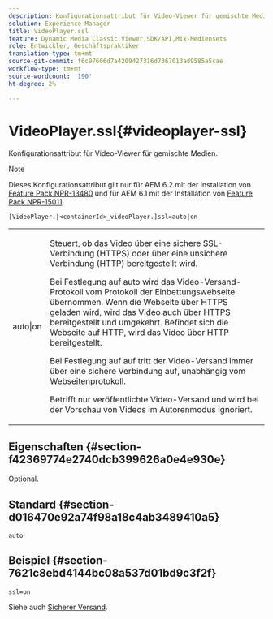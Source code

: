 ```yaml
---
description: Konfigurationsattribut für Video-Viewer für gemischte Medien.
solution: Experience Manager
title: VideoPlayer.ssl
feature: Dynamic Media Classic,Viewer,SDK/API,Mix-Mediensets
role: Entwickler, Geschäftspraktiker
translation-type: tm+mt
source-git-commit: f6c97606d7a4209427316d7367013ad9585a5cae
workflow-type: tm+mt
source-wordcount: '190'
ht-degree: 2%

---
```



# VideoPlayer.ssl{#videoplayer-ssl}

Konfigurationsattribut für Video-Viewer für gemischte Medien.

>[!NOTE]
>
>Dieses Konfigurationsattribut gilt nur für AEM 6.2 mit der Installation von [Feature Pack NPR-13480](https://www.adobeaemcloud.com/content/marketplace/marketplaceProxy.html?packagePath=/content/companies/public/adobe/packages/cq620/featurepack/cq-6.2.0-featurepack-13480) und für AEM 6.1 mit der Installation von [Feature Pack NPR-15011](https://www.adobeaemcloud.com/content/marketplace/marketplaceProxy.html?packagePath=/content/companies/public/adobe/packages/cq610/featurepack/cq-6.1.0-featurepack-15011).

`[VideoPlayer.|<containerId>_videoPlayer.]ssl=auto|on`

<table id="table_C616483932C2482CA9794DDD7313FD7C"> 
 <tbody> 
  <tr> 
   <td colname="col1"> <p> <span class="codeph"> auto|on</span> </p> </td> 
   <td colname="col2"> <p> Steuert, ob das Video über eine sichere SSL-Verbindung (HTTPS) oder über eine unsichere Verbindung (HTTP) bereitgestellt wird. </p> <p>Bei Festlegung auf <span class="codeph"> auto</span> wird das Video-Versand-Protokoll vom Protokoll der Einbettungswebseite übernommen. Wenn die Webseite über HTTPS geladen wird, wird das Video auch über HTTPS bereitgestellt und umgekehrt. Befindet sich die Webseite auf HTTP, wird das Video über HTTP bereitgestellt. </p> <p>Bei Festlegung auf <span class="codeph"> auf</span> tritt der Video-Versand immer über eine sichere Verbindung auf, unabhängig vom Webseitenprotokoll. </p> <p>Betrifft nur veröffentlichte Video-Versand und wird bei der Vorschau von Videos im Autorenmodus ignoriert. </p> </td> 
  </tr> 
 </tbody> 
</table>

## Eigenschaften {#section-f42369774e2740dcb399626a0e4e930e}

Optional.

## Standard {#section-d016470e92a74f98a18c4ab3489410a5}

`auto`

## Beispiel {#section-7621c8ebd4144bc08a537d01bd9c3f2f}

```
ssl=on
```

<!--<a id="section_5943AC73316749C68761FF7F74DA7547"></a>-->

Siehe auch [Sicherer Versand](../../../c-html5-s7-aem-asset-viewers/c-html5-mixedmedia-viewer-about/c-html5-mixedmedia-viewer-securevideodelivery.md#concept-4d155111df9f469aa6c6d7b41e959dcb).
